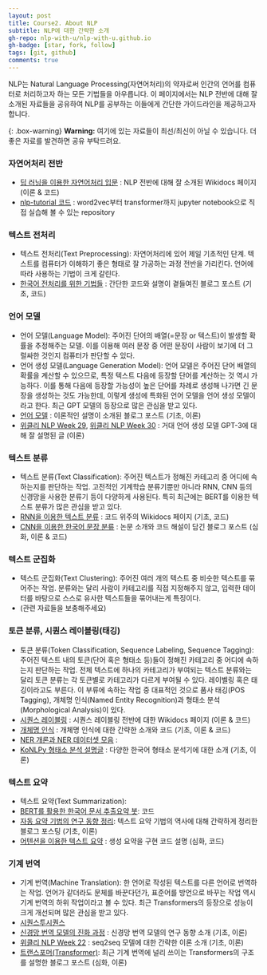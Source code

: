 ```yaml
---
layout: post
title: Course2. About NLP
subtitle: NLP에 대한 간략한 소개
gh-repo: nlp-with-u/nlp-with-u.github.io
gh-badge: [star, fork, follow]
tags: [git, github]
comments: true
---
```


NLP는 Natural Language Processing(자연어처리)의 약자로써 인간의 언어를 컴퓨터로 처리하고자 하는 모든 기법들을 아우릅니다. 이 페이지에서는 NLP 전반에 대해 잘 소개된 자료들을 공유하여 NLP를 공부하는 이들에게 간단한 가이드라인을 제공하고자 합니다.

{: .box-warning}
**Warning:** 여기에 있는 자료들이 최선/최신이 아닐 수 있습니다. 더 좋은 자료를 발견하면 공유 부탁드려요.

### 자연어처리 전반
* [딥 러닝을 이용한 자연어처리 입문](https://wikidocs.net/book/2155) : NLP 전반에 대해 잘 소개된 Wikidocs 페이지 (이론 & 코드)
* [nlp-tutorial 코드](https://github.com/graykode/nlp-tutorial) : word2vec부터 transformer까지 jupyter notebook으로 직접 실습해 볼 수 있는 repository

### 텍스트 전처리
* 텍스트 전처리(Text Preprocessing): 자연어처리에 있어 제일 기초적인 단계. 텍스트를 컴퓨터가 이해하기 좋은 형태로 잘 가공하는 과정 전반을 가리킨다. 언어에 따라 사용하는 기법이 크게 갈린다.
* [한국어 전처리를 위한 기법들](https://ebbnflow.tistory.com/246) : 간단한 코드와 설명이 곁들여진 블로그 포스트 (기초, 코드)

### 언어 모델
* 언어 모델(Language Model): 주어진 단어의 배열(=문장 or 텍스트)이 발생할 확률을 추정해주는 모델. 이를 이용해 여러 문장 중 어떤 문장이 사람이 보기에 더 그럴싸한 것인지 컴퓨터가 판단할 수 있다.
* 언어 생성 모델(Language Generation Model): 언어 모델은 주어진 단어 배열의 확률을 계산할 수 있으므로, 특정 텍스트 다음에 등장할 단어를 계산하는 것 역시 가능하다. 이를 통해 다음에 등장할 가능성이 높은 단어를 차례로 생성해 나가면 긴 문장을 생성하는 것도 가능한데, 이렇게 생성에 특화된 언어 모델을 언어 생성 모델이라고 한다. 최근 GPT 모델의 등장으로 많은 관심을 받고 있다.
* [언어 모델](https://ratsgo.github.io/from%20frequency%20to%20semantics/2017/09/16/LM/) : 이론적인 설명이 소개된 블로그 포스트 (기초, 이론)
* [위클리 NLP Week 29](https://jiho-ml.com/weekly-nlp-29/), [위클리 NLP Week 30](https://jiho-ml.com/weekly-nlp-30/) : 거대 언어 생성 모델 GPT-3에 대해 잘 설명된 글 (이론)

### 텍스트 분류
* 텍스트 분류(Text Classification): 주어진 텍스트가 정해진 카테고리 중 어디에 속하는지를 판단하는 작업. 고전적인 기계학습 분류기뿐만 아니라 RNN, CNN 등의 신경망을 사용한 분류기 등이 다양하게 사용된다. 특히 최근에는 BERT를 이용한 텍스트 분류가 많은 관심을 받고 있다.
* [RNN을 이용한 텍스트 분류](https://wikidocs.net/22891) : 코드 위주의 Wikidocs 페이지 (기초, 코드)
* [CNN을 이용한 한국어 문장 분류](http://docs.likejazz.com/cnn-text-classification-tf/) : 논문 소개와 코드 해설이 담긴 블로그 포스트 (심화, 이론 & 코드)

### 텍스트 군집화
* 텍스트 군집화(Text Clustering): 주어진 여러 개의 텍스트 중 비슷한 텍스트를 묶어주는 작업. 분류와는 달리 사람이 카테고리를 직접 지정해주지 않고, 입력한 데이터를 바탕으로 스스로 유사한 텍스트들을 묶어내는게 특징이다.
* (관련 자료들을 보충해주세요)

### 토큰 분류, 시퀀스 레이블링(태깅)
* 토큰 분류(Token Classification, Sequence Labeling, Sequence Tagging): 주어진 텍스트 내의 토큰(단어 혹은 형태소 등)들이 정해진 카테고리 중 어디에 속하는지 판단하는 작업. 전체 텍스트에 하나의 카테고리가 부여되는 텍스트 분류와는 달리 토큰 분류는 각 토큰별로 카테고리가 다르게 부여될 수 있다. 레이벨링 혹은 태깅이라고도 부른다. 이 부류에 속하는 작업 중 대표적인 것으로 품사 태깅(POS Tagging), 개체명 인식(Named Entity Recognition)과 형태소 분석(Morphological Analysis)이 있다.
* [시퀀스 레이블링](https://wikidocs.net/66108) : 시퀀스 레이블링 전반에 대한 Wikidocs 페이지 (이론 & 코드)
* [개체명 인식](https://wikidocs.net/30682) : 개체명 인식에 대한 간략한 소개와 코드 (기초, 이론 & 코드)
* [NER 개론과 NER 데이터셋 모음](https://stellarway.tistory.com/29) :
* [KoNLPy 형태소 분석 설명글](https://konlpy-ko.readthedocs.io/ko/v0.4.3/morph/) : 다양한 한국어 형태소 분석기에 대한 소개 (기초, 이론)

### 텍스트 요약
* 텍스트 요약(Text Summarization): 
* [BERT를 활용한 한국어 문서 추출요약 봇](https://velog.io/@raqoon886/KorBertSum-SummaryBot): 코드
* [자동 요약 기법의 연구 동향 정리](https://bab2min.tistory.com/625): 텍스트 요약 기법의 역사에 대해 간략하게 정리한 블로그 포스팅 (기초, 이론)
* [어텐션을 이용한 텍스트 요약](https://wikidocs.net/72820) : 생성 요약을 구현 코드 설명 (심화, 코드)

### 기계 번역
* 기계 번역(Machine Translation): 한 언어로 작성된 텍스트를 다른 언어로 번역하는 작업. 언어가 같더라도 문체를 바꾼다던가, 표준어를 방언으로 바꾸는 작업 역시 기계 번역의 하위 작업이라고 볼 수 있다. 최근 Transformers의 등장으로 성능이 크게 개선되며 많은 관심을 받고 있다.
* [시퀀스투시퀀스](https://wikidocs.net/65154)
* [신경망 번역 모델의 진화 과정](https://tech.kakaoenterprise.com/45) : 신경망 번역 모델의 연구 동향 소개 (기초, 이론)
* [위클리 NLP Week 22](https://jiho-ml.com/weekly-nlp-22/) : seq2seq 모델에 대한 간략한 이론 소개 (기초, 이론)
* [트랜스포머(Transformer)](https://ratsgo.github.io/nlpbook/docs/language_model/transformers/): 최근 기계 번역에 널리 쓰이는 Transformers의 구조를 설명한 블로그 포스트 (심화, 이론)
